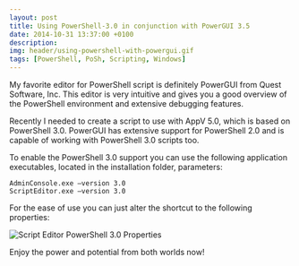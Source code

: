 ```yaml
---
layout: post
title: Using PowerShell-3.0 in conjunction with PowerGUI 3.5
date: 2014-10-31 13:37:00 +0100
description:  
img: header/using-powershell-with-powergui.gif
tags: [PowerShell, PoSh, Scripting, Windows]
---
```

My favorite editor for PowerShell script is definitely PowerGUI from Quest Software, Inc. This editor is very intuitive and gives you a good overview of the PowerShell environment and extensive debugging features.

Recently I needed to create a script to use with AppV 5.0, which is based on PowerShell 3.0. PowerGUI has extensive support for PowerShell 2.0 and is capable of working with PowerShell 3.0 scripts too.

To enable the PowerShell 3.0 support you can use the following application executables, located in the installation folder, parameters:

	AdminConsole.exe –version 3.0
	ScriptEditor.exe –version 3.0
	
For the ease of use you can just alter the shortcut to the following properties:

![Script Editor PowerShell 3.0 Properties](/assets/img/2013-01-10-Using-PowerShell-3.0-in-conjunction-to-PowerGUI-3.5_img00.gif)

Enjoy the power and potential from both worlds now!